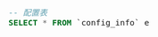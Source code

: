 <span  style="font-family: Simsun,serif; font-size: 17px; ">

~~~sql
-- 配置表
SELECT * FROM `config_info` e
~~~

</span>